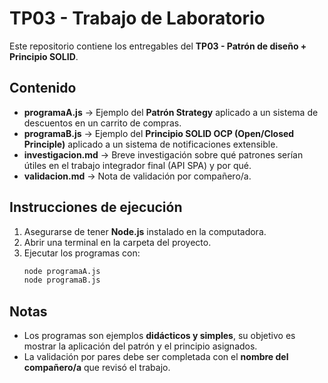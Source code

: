 # TP03 - Trabajo de Laboratorio

Este repositorio contiene los entregables del **TP03 - Patrón de diseño + Principio SOLID**.

##  Contenido

- **programaA.js** → Ejemplo del **Patrón Strategy** aplicado a un sistema de descuentos en un carrito de compras.
- **programaB.js** → Ejemplo del **Principio SOLID OCP (Open/Closed Principle)** aplicado a un sistema de notificaciones extensible.
- **investigacion.md** → Breve investigación sobre qué patrones serían útiles en el trabajo integrador final (API SPA) y por qué.
- **validacion.md** → Nota de validación por compañero/a.

## Instrucciones de ejecución

1. Asegurarse de tener **Node.js** instalado en la computadora.
2. Abrir una terminal en la carpeta del proyecto.
3. Ejecutar los programas con:
   ```bash
   node programaA.js
   node programaB.js
   ```

## Notas

- Los programas son ejemplos **didácticos y simples**, su objetivo es mostrar la aplicación del patrón y el principio asignados.
- La validación por pares debe ser completada con el **nombre del compañero/a** que revisó el trabajo.
